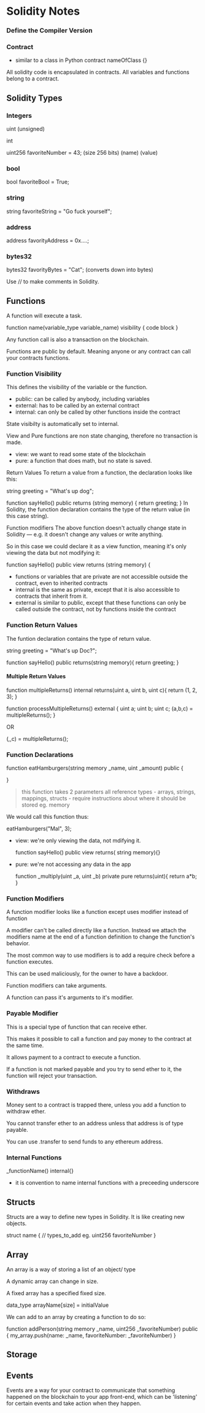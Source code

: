 # Solidity Notes

### Define the Compiler Version

### Contract

- similar to a class in Python
  contract nameOfClass {}

All solidity code is encapsulated in contracts. All variables and functions belong to a contract.

## Solidity Types

### Integers

uint (unsigned)

int

uint256 favoriteNumber = 43;
(size 256 bits) (name) (value)

### bool

bool favoriteBool = True;

### string

string favoriteString = "Go fuck yourself";

### address

address favorityAddress = 0x....;

### bytes32

bytes32 favorityBytes = "Cat"; (converts down into bytes)

Use // to make comments in Solidity.

## Functions

A function will execute a task.

function name(variable_type variable_name) visibility {
code block
}

Any function call is also a transaction on the blockchain.

Functions are public by default. Meaning anyone or any contract can call your contracts functions.

### Function Visibility

This defines the visibility of the variable or the function.

- public: can be called by anybody, including variables
- external: has to be called by an external contract
- internal: can only be called by other functions inside the contract

State visibilty is automatically set to internal.

View and Pure functions are non state changing, therefore no transaction is made.

- view: we want to read some state of the blockchain
- pure: a function that does math, but no state is saved.

Return Values
To return a value from a function, the declaration looks like this:

string greeting = "What's up dog";

function sayHello() public returns (string memory) {
return greeting;
}
In Solidity, the function declaration contains the type of the return value (in this case string).

Function modifiers
The above function doesn't actually change state in Solidity — e.g. it doesn't change any values or write anything.

So in this case we could declare it as a view function, meaning it's only viewing the data but not modifying it:

function sayHello() public view returns (string memory) {

- functions or variables that are private are not accessible outside the contract, even to inherited contracts
- internal is the same as private, except that it is also accessible to contracts that inherit from it.
- external is similar to public, except that these functions can only be called outside the contract, not by functions inside the contract

### Function Return Values

The funtion declaration contains the type of return value.

string greeting = "What's up Doc?";

function sayHello() public returns(string memory){
return greeting;
}

#### Multiple Return Values

function multipleReturns() internal returns(uint a, uint b, uint c){
return (1, 2, 3);
}

function processMultipleReturns() external {
uint a;
uint b;
uint c;
(a,b,c) = multipleReturns();
}

OR

(,,c) = multipleReturns();

### Function Declarations

function eatHamburgers(string memory \_name, uint \_amount) public {

}

> this function takes 2 parameters
> all reference types - arrays, strings, mappings, structs - require instructions about where it should be stored eg. memory

We would call this function thus:

eatHamburgers("Mal", 3);

- view: we're only viewing the data, not mdifying it.

  function sayHello() public view returns( string memory){}

- pure: we're not accessing any data in the app

  function \_multiply(uint \_a, uint \_b) private pure returns(uint){
  return a\*b;
  }

### Function Modifiers

A function modifier looks like a function except uses modifier instead of function

A modifier can't be called directly like a function. Instead we attach the modifiers name at the end of a function definition to change the function's behavior.

The most common way to use modifiers is to add a require check before a function executes.

This can be used maliciously, for the owner to have a backdoor.

Function modifiers can take arguments.

A function can pass it's arguments to it's modifier.

### Payable Modifier

This is a special type of function that can receive ether.

This makes it possible to call a function and pay money to the contract at the same time.

It allows payment to a contract to execute a function.

If a function is not marked payable and you try to send ether to it, the function will reject your transaction.

### Withdraws

Money sent to a contract is trapped there, unless you add a function to withdraw ether.

You cannot transfer ether to an address unless that address is of type payable.

You can use .transfer to send funds to any ethereum address.

### Internal Functions

\_functionName() internal{}

- it is convention to name internal functions with a preceeding underscore

## Structs

Structs are a way to define new types in Solidity. It is like creating new objects.

struct name {
// types_to_add
eg. uint256 favoriteNumber
}

## Array

An array is a way of storing a list of an object/ type

A dynamic array can change in size.

A fixed array has a specified fixed size.

data_type arrayName[size] = initialValue

We can add to an array by creating a function to do so:

function addPerson(string memory \_name, uint256 \_favoriteNumber) public {
my_array.push(name: \_name, favoriteNumber: \_favoriteNumber)
}

## Storage

## Events

Events are a way for your contract to communicate that something happened on the blockchain to your app front-end, which can be 'listening' for certain events and take action when they happen.
